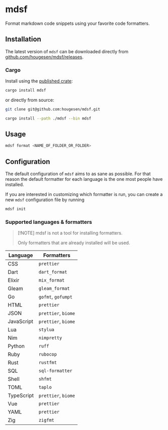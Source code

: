 # mdsf

Format markdown code snippets using your favorite code formatters.

## Installation

The latest version of `mdsf` can be downloaded directly from [github.com/hougesen/mdsf/releases](https://github.com/hougesen/mdsf/releases).

### Cargo

Install using the [published crate](https://crates.io/crates/mdsf):

```sh
cargo install mdsf
```

or directly from source:

```sh
git clone git@github.com:hougesen/mdsf.git

cargo install --path ./mdsf --bin mdsf
```

## Usage

```sh
mdsf format <NAME_OF_FOLDER_OR_FOLDER>
```

## Configuration

The default configuration of `mdsf` aims to as sane as possible. For that reason the default formatter for each language is the one most people have installed.

If you are interested in customizing which formatter is run, you can create a new `mdsf` configuration file by running

```sh
mdsf init
```

### Supported languages & formatters

> \[!NOTE\]
> mdsf is not a tool for installing formatters.
>
> Only formatters that are already installed will be used.

| Language   | Formatters          |
| ---------- | ------------------- |
| CSS        | `prettier`          |
| Dart       | `dart_format`       |
| Elixir     | `mix_format`        |
| Gleam      | `gleam_format`      |
| Go         | `gofmt`, `gofumpt`  |
| HTML       | `prettier`          |
| JSON       | `prettier`, `biome` |
| JavaScript | `prettier`, `biome` |
| Lua        | `stylua`            |
| Nim        | `nimpretty`         |
| Python     | `ruff`              |
| Ruby       | `rubocop`           |
| Rust       | `rustfmt`           |
| SQL        | `sql-formatter`     |
| Shell      | `shfmt`             |
| TOML       | `taplo`             |
| TypeScript | `prettier`, `biome` |
| Vue        | `prettier`          |
| YAML       | `prettier`          |
| Zig        | `zigfmt`            |
